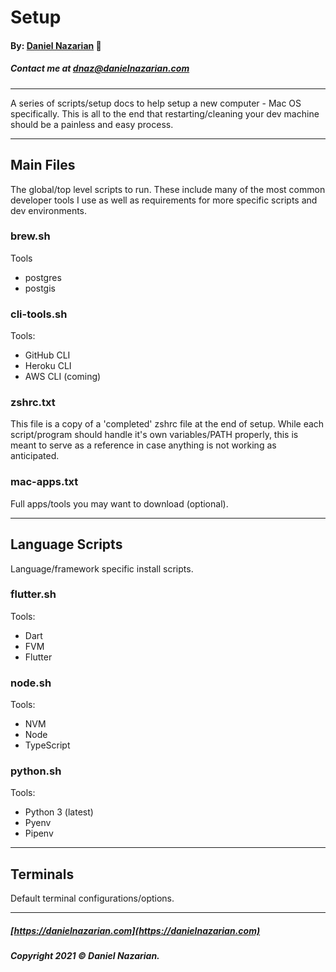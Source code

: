 # Setup
#### By: [Daniel Nazarian](https://danielnazarian) 🐧
##### Contact me at <dnaz@danielnazarian.com>

-------------------------------------------------------

A series of scripts/setup docs to help setup a new computer - Mac OS specifically. This is all to the end that restarting/cleaning
your dev machine should be a painless and easy process.

-------------------------------------------------------

## Main Files
The global/top level scripts to run. These include many of the most common developer tools I use as well as requirements for more
specific scripts and dev environments.

### brew.sh
Tools
- postgres
- postgis

### cli-tools.sh
Tools:
- GitHub CLI
- Heroku CLI
- AWS CLI (coming)

### zshrc.txt
This file is a copy of a 'completed' zshrc file at the end of setup. While each script/program should handle it's own variables/PATH
properly, this is meant to serve as a reference in case anything is not working as anticipated.

### mac-apps.txt
Full apps/tools you may want to download (optional).

-------------------------------------------------------

## Language Scripts
Language/framework specific install scripts.

### flutter.sh
Tools:
- Dart
- FVM
- Flutter

### node.sh
Tools:
- NVM
- Node
- TypeScript

### python.sh
Tools:
- Python 3 (latest)
- Pyenv
- Pipenv

-------------------------------------------------------

## Terminals
Default terminal configurations/options.


-------------------------------------------------------

##### [https://danielnazarian.com](https://danielnazarian.com)
##### Copyright 2021 © Daniel Nazarian.
